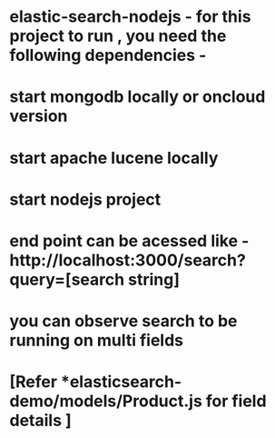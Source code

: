 # elastic-search-nodejs - for this project to run , you need the following dependencies - 
# start mongodb locally or oncloud version
# start apache lucene locally 
# start nodejs project 
# end point can be acessed like - http://localhost:3000/search?query=[search string]

# you can observe search to be running on multi fields
# [Refer *elasticsearch-demo/models/Product.js for field details ]